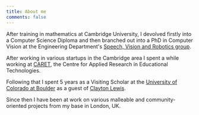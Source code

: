 ```yaml
---
title: About me
comments: false
---
```


After training in mathematics at Cambridge University, I devolved firstly into a Computer Science Diploma and then
branched out into a PhD in Computer Vision at the Engineering Department's 
[Speech, Vision and Robotics group](https://mi.eng.cam.ac.uk/Main/MiOverview).

After working in various startups in the Cambridge area I spent a while working at 
[CARET](http://web.archive.org/web/20080706064423/http://www.caret.cam.ac.uk/), 
the Centre for Applied Research in Educational Technologies.

Following that I spent 5 years as a Visiting Scholar at the 
[University of Colorado at Boulder](https://www.colorado.edu/) as a guest of 
[Clayton Lewis](https://www.colorado.edu/cs/clayton-lewis).

Since then I have been at work on various malleable and community-oriented projects from my base in London, UK.
